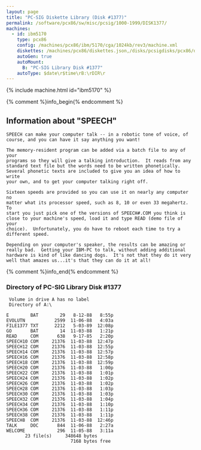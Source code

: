 ```yaml
---
layout: page
title: "PC-SIG Diskette Library (Disk #1377)"
permalink: /software/pcx86/sw/misc/pcsig/1000-1999/DISK1377/
machines:
  - id: ibm5170
    type: pcx86
    config: /machines/pcx86/ibm/5170/cga/1024kb/rev3/machine.xml
    diskettes: /machines/pcx86/diskettes.json,/disks/pcsigdisks/pcx86/diskettes.json
    autoGen: true
    autoMount:
      B: "PC-SIG Library Disk #1377"
    autoType: $date\r$time\rB:\rDIR\r
---
```


{% include machine.html id="ibm5170" %}

{% comment %}info_begin{% endcomment %}

## Information about "SPEECH"

    SPEECH can make your computer talk -- in a robotic tone of voice, of
    course, and you can have it say anything you want!
    
    The memory-resident program can be added via a batch file to any of your
    programs so they will give a talking introduction.  It reads from any
    standard text file but the words need to be written phonetically.
    Several phonetic texts are included to give you an idea of how to write
    your own, and to get your computer talking right off.
    
    Sixteen speeds are provided so you can use it on nearly any computer no
    matter what its processor speed, such as 8, 10 or even 33 megahertz.  To
    start you just pick one of the versions of SPEECH#.COM you think is
    close to your machine's speed, load it and type READ (demo file of your
    choice).  Unfortunately, you do have to reboot each time to try a
    different speed.
    
    Depending on your computer's speaker, the results can be amazing or
    really bad.  Getting your IBM-PC to talk, without adding additional
    hardware is kind of like dancing dogs.  It's not that they do it very
    well that amazes us...it's that they can do it at all!
{% comment %}info_end{% endcomment %}


### Directory of PC-SIG Library Disk #1377

     Volume in drive A has no label
     Directory of A:\

    E        BAT        29   8-12-88   8:55p
    EVOLUTN           2599  11-06-88   4:03a
    FILE1377 TXT      2212   5-03-89  12:08p
    GO       BAT        14  11-03-88   1:21p
    READ     COM       638   9-17-85   2:20p
    SPEECH10 COM     21376  11-03-88  12:47p
    SPEECH12 COM     21376  11-03-88  12:55p
    SPEECH14 COM     21376  11-03-88  12:57p
    SPEECH16 COM     21376  11-03-88  12:58p
    SPEECH18 COM     21376  11-03-88  12:59p
    SPEECH20 COM     21376  11-03-88   1:00p
    SPEECH22 COM     21376  11-03-88   1:01p
    SPEECH24 COM     21376  11-03-88   1:02p
    SPEECH26 COM     21376  11-03-88   1:02p
    SPEECH28 COM     21376  11-03-88   1:03p
    SPEECH30 COM     21376  11-03-88   1:03p
    SPEECH32 COM     21376  11-03-88   1:04p
    SPEECH34 COM     21376  11-03-88   1:10p
    SPEECH36 COM     21376  11-03-88   1:11p
    SPEECH38 COM     21376  11-03-88   1:11p
    SPEECH8  COM     21376  11-03-88  12:46p
    TALK     DOC       844  11-06-88   2:27a
    WELCOME            296  11-05-88   3:11a
           23 file(s)     348648 bytes
                            7168 bytes free
